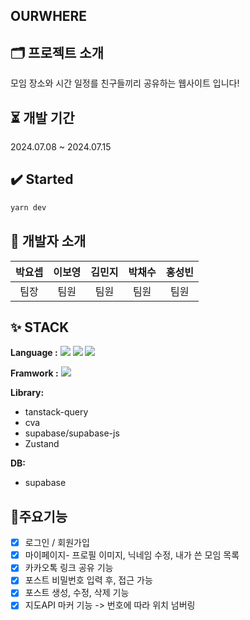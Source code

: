## OURWHERE

## 🗂️ 프로젝트 소개

모임 장소와 시간 일정를 친구들끼리 공유하는 웹사이트 입니다!

## ⏳ 개발 기간

2024.07.08 ~ 2024.07.15

## ✔️ Started

```bash
yarn dev
```

## 💾 개발자 소개

| 박요셉 | 이보영 | 김민지 | 박채수 | 홍성빈 |
| :----: | :----: | :----: | :----: | :----: |
|  팀장  |  팀원  |  팀원  |  팀원  |  팀원  |

## ✨ STACK

**Language :** <img src="https://img.shields.io/badge/typescript-3178C6?style=for-the-badge&logo=typescript&logoColor=white" /> <img src="https://img.shields.io/badge/JavaScript-F7DF1E.svg?style=for-the-badge&logo=javascript&logoColor=FFFFFF" /> <img src="https://img.shields.io/badge/tailwindcss-06B6D4?style=for-the-badge&logo=tailwindcss&logoColor=white" />

**Framwork :** <img src="https://img.shields.io/badge/next.js-000000?style=for-the-badge&logo=nextdotjs&logoColor=white" />

**Library:**
</br>

- tanstack-query
- cva
- supabase/supabase-js
- Zustand

**DB:**

- supabase

## 🔗주요기능

- [x] 로그인 / 회원가입
- [x] 마이페이지- 프로필 이미지, 닉네임 수정, 내가 쓴 모임 목록
- [x] 카카오톡 링크 공유 기능
- [x] 포스트 비밀번호 입력 후, 접근 가능
- [x] 포스트 생성, 수정, 삭제 기능
- [x] 지도API 마커 기능 -> 번호에 따라 위치 넘버링
